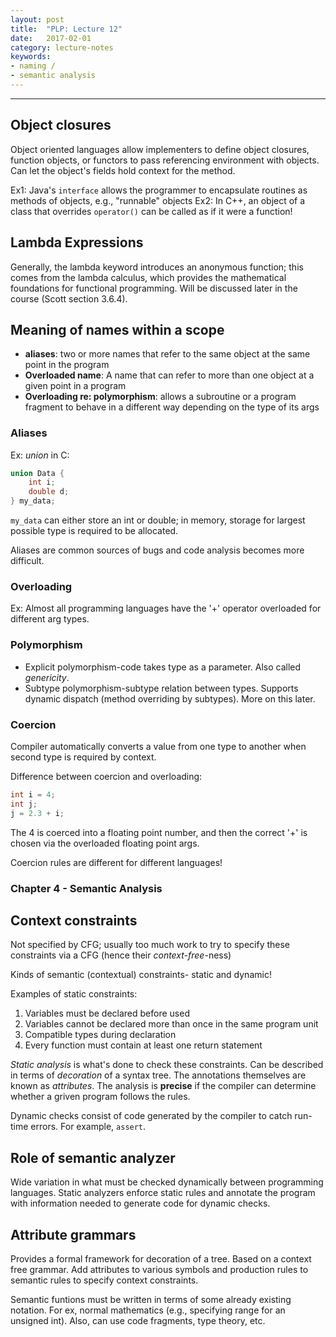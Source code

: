 ```yaml
---
layout: post
title:  "PLP: Lecture 12"
date:   2017-02-01
category: lecture-notes
keywords:
- naming / 
- semantic analysis
---
```


<script type="text/javascript" async
  src="https://cdn.mathjax.org/mathjax/latest/MathJax.js?config=TeX-MML-AM_CHTML">
</script>

<script type="text/x-mathjax-config">
MathJax.Hub.Config({
  TeX: { equationNumbers: { autoNumber: "AMS" } },
  tex2jax: {inlineMath: [['$','$'], ['\\(','\\)']]}
});
</script>

---

## Object closures

Object oriented languages allow implementers to define object closures, function objects, or functors to pass referencing environment with objects. Can let the object's fields hold context for the method. 

Ex1: Java's `interface` allows the programmer to encapsulate routines as methods of objects, e.g., "runnable" objects
Ex2: In C++, an object of a class that overrides `operator()` can be called as if it were a function!

## Lambda Expressions

Generally, the lambda keyword introduces an anonymous function; this comes from the lambda calculus, which provides the mathematical foundations for functional programming. Will be discussed later in the course (Scott section 3.6.4).

## Meaning of names within a scope

* **aliases**: two or more names that refer to the same object at the same point in the program
* **Overloaded name**: A name that can refer to more than one object at a given point in a program
* **Overloading re: polymorphism**: allows a subroutine or a program fragment to behave in a different way depending on the type of its args

### Aliases 

Ex: *union* in C: 

```C
union Data {
	int i;
	double d;
} my_data;
```

`my_data` can either store an int or double; in memory, storage for largest possible type is required to be allocated.

Aliases are common sources of bugs and code analysis becomes more difficult.

### Overloading

Ex: Almost all programming languages have the '+' operator overloaded for different arg types.

### Polymorphism

* Explicit polymorphism-code takes type as a parameter. Also called *genericity*.
* Subtype polymorphism-subtype relation between types. Supports dynamic dispatch (method overriding by subtypes). More on this later.

### Coercion

Compiler automatically converts a value from one type to another when second type is required by context. 

Difference between coercion and overloading:

```C
int i = 4;
int j;
j = 2.3 + i;
```

The 4 is coerced into a floating point number, and then the correct '+' is chosen via the overloaded floating point args.

Coercion rules are different for different languages!

### Chapter 4 - Semantic Analysis

## Context constraints

Not specified by CFG; usually too much work to try to specify these constraints via a CFG (hence their *context-free*-ness)

Kinds of semantic (contextual) constraints- static and dynamic!

Examples of static constraints:

1. Variables must be declared before used
2. Variables cannot be declared more than once in the same program unit
3. Compatible types during declaration
4. Every function must contain at least one return statement

*Static analysis* is what's done to check these constraints. Can be described in terms of *decoration* of a syntax tree. The annotations themselves are known as *attributes*. The analysis is **precise** if the compiler can determine whether a griven program follows the rules.  

Dynamic checks consist of code generated by the compiler to catch run-time errors. For example, `assert`.

## Role of semantic analyzer

Wide variation in what must be checked dynamically between programming languages. Static analyzers enforce static rules and annotate the program with information needed to generate code for dynamic checks.

## Attribute grammars

Provides a formal framework for decoration of a tree. Based on a context free grammar. Add attributes to various symbols and production rules to semantic rules to specify context constraints.

Semantic funtions must be written in terms of some already existing notation. For ex, normal mathematics (e.g., specifying range for an unsigned int). Also, can use code fragments, type theory, etc. 



